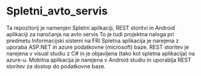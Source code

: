 # Spletni_avto_servis
Ta repozitorij je namenjen Spletni aplikaciji, REST storitvi in Android aplikaciji za naročanja na avto servis
To je tudi projektna naloga pri predmetu Informacijski sistemi na FRI
Spletna aplikacija je narejena z uporaba ASP.NET in azure podatkovne (microsoft) baze.
REST storitev je narejena v visual studiu z C# in je objavljena (tako kot spletna aplikacija) na azure-u.
Mobilna aplikacija je narejena v Android studiu in uporablja REST storitev za dostop do podatkovne baze.
